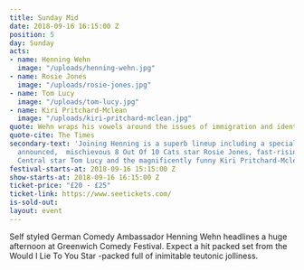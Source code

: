 ```yaml
---
title: Sunday Mid
date: 2018-09-16 16:15:00 Z
position: 5
day: Sunday
acts:
- name: Henning Wehn
  image: "/uploads/henning-wehn.jpg"
- name: Rosie Jones
  image: "/uploads/rosie-jones.jpg"
- name: Tom Lucy
  image: "/uploads/tom-lucy.jpg"
- name: Kiri Pritchard-Mclean
  image: "/uploads/kiri-pritchard-mclean.jpg"
quote: Wehn wraps his vowels around the issues of immigration and identity
quote-cite: The Times
secondary-text: 'Joining Henning is a superb lineup including a special guest to be
  announced,  mischievous 8 Out Of 10 Cats star Rosie Jones, fast-rising Stand Up
  Central star Tom Lucy and the magnificently funny Kiri Pritchard-Mclean as host. '
festival-starts-at: 2018-09-16 15:15:00 Z
show-starts-at: 2018-09-16 16:15:00 Z
ticket-price: "£20 - £25"
ticket-link: https://www.seetickets.com/
is-sold-out: 
layout: event
---
```


Self styled German Comedy Ambassador Henning Wehn headlines a huge afternoon at Greenwich Comedy Festival. Expect a hit packed set from the Would I Lie To You Star -packed full of inimitable teutonic jolliness.